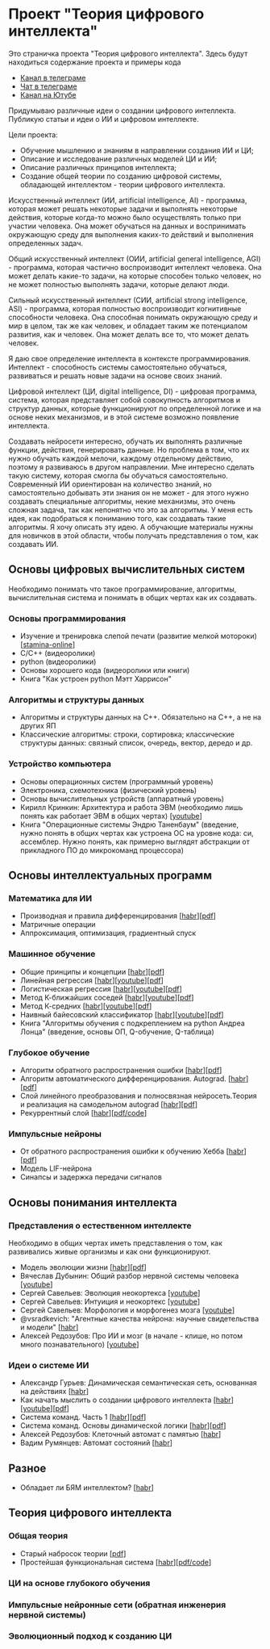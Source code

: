 # Проект "Теория цифрового интеллекта"
Это страничка проекта "Теория цифрового интеллекта". Здесь будут находиться содержание проекта и примеры кода

- [Канал в телеграме](https://t.me/tdi_project_community_channel)
- [Чат в телеграме](https://t.me/tdi_project_community_chat)
- [Канал на Ютубе](https://www.youtube.com/@tdi_project)

Придумываю различные идеи о создании цифрового интеллекта. Публикую статьи и идеи о ИИ и цифровом интеллекте.

Цели проекта:
- Обучение мышлению и знаниям в направлении создания ИИ и ЦИ;
- Описание и исследование различных моделей ЦИ и ИИ;
- Описание различных принципов интеллекта;
- Создание общей теории по созданию цифровой системы, обладающей интеллектом - теории цифрового интеллекта.

Искусственный интеллект (ИИ, artificial intelligence, AI) - программа, которая может решать некоторые задачи и выполнять некоторые действия, которые когда-то можно было осуществлять только при участии человека. Она может обучаться на данных и воспринимать окружающую среду для выполнения каких-то действий и выполнения определенных задач.

Общий искусственный интеллект (ОИИ, artificial general intelligence, AGI) - программа, которая частично воспроизводит интеллект человека. Она может делать какие-то задачи, на которые способен только человек, но не может полностью выполнять задачи, которые делают люди.

Сильный искусственный интеллект (СИИ, artificial strong intelligence, ASI) - программа, которая полностью воспроизводит когнитивные способности человека. Она способная понимать окружающую среду и мир в целом, так же как человек, и обладает таким же потенциалом развития, как и человек. Она может делать все то, что может делать человек.

Я даю свое определение интеллекта в контексте программирования.
Интеллект - способность системы самостоятельно обучаться, развиваться и решать новые задачи на основе своих знаний.

Цифровой интеллект (ЦИ, digital intelligence, DI) - цифровая программа, система, которая представляет собой совокупность алгоритмов и структур данных, которые функционируют по определенной логике и на основе неких механизмов, и в этой системе возможно появление интеллекта.

Создавать нейросети интересно, обучать их выполнять различные функции, действия, генерировать данные. Но проблема в том, что их нужно обучать каждой мелочи, каждому отдельному действию, поэтому я развиваюсь в другом направлении. Мне интересно сделать такую систему, которая смогла бы обучаться самостоятельно. Современный ИИ ориентирован на количество знаний, но самостоятельно добывать эти знания он не может - для этого нужно создавать специальные алгоритмы, некие механизмы, это очень сложная задача, так как непонятно что это за алгоритмы. У меня есть идея, как подобраться к пониманию того, как создавать такие алгоритмы. Я хочу описать эту идею. А обучающие материалы нужны для новичков в этой области, чтобы получать представления о том, как создавать ИИ.

## Основы цифровых вычислительных систем
Необходимо понимать что такое программирование, алгоритмы, вычислительная система и понимать в общих чертах как их создавать.
### Основы программирования
- Изучение и тренировка слепой печати (развитие мелкой мотороки) [[stamina-online](https://stamina-online.com/ru/lessons/ru)]
- C/C++ (видеоролики)
- python (видеоролики)
- Основы хорошего кода (видеоролики или книги)
- Книга "Как устроен python Мэтт Харрисон"
### Алгоритмы и структуры данных
- Алгоритмы и структуры данных на C++. Обязательно на C++, а не на других ЯП
- Классические алгоритмы: строки, сортировка; классические структуры данных: связный список, очередь, вектор, дередо и др.
### Устройство компьютера
- Основы операционных систем (программный уровень)
- Электроника, схемотехника (физический уровень)
- Основы вычислительных устройств (аппаратный уровень)
- Кирилл Кринкин: Архитектура и работа ЭВМ (необходимо лишь понять как работает ЭВМ в общих чертах) [[youtube](https://youtu.be/FzN8zzMRTlw?si=1zQzT7NYLjoqBSkU)]
- Книга "Операционные системы Эндрю Таненбаум" (введение, нужно понять в общих чертах как устроена ОС на уровне кода: си, ассемблер. Нужно понять, как примерно выглядят абстракции от прикладного ПО до микрокоманд процессора)

## Основы интеллектуальных программ
### Математика для ИИ
- Производная и правила дифференцирования [[habr](https://habr.com/ru/articles/873024/)][[pdf](https://t.me/tdi_project_community_channel/61)]
- Матричные операции
- Аппроксимация, оптимизация, градиентный спуск
### Машинное обучение
- Общие принципы и концепции [[habr](https://habr.com/ru/articles/862704/)][[pdf](https://t.me/tdi_project_community_channel/61)]
- Линейная регрессия [[habr](https://habr.com/ru/articles/863194/)][[youtube](https://youtu.be/3Xe2i3NnL5Y?si=AXLwh2q-6EOPJ3jX)][[pdf](https://t.me/tdi_project_community_channel/45)]
- Логистическая регрессия [[habr](https://habr.com/ru/articles/864890/)][[youtube](https://youtu.be/AkzZzd21BvM?si=UaKy4L0QtlrVZYlj)][[pdf](https://t.me/tdi_project_community_channel/45)]
- Метод К-ближайших соседей [[habr](https://habr.com/ru/articles/866636/)][[youtube](https://youtu.be/cg_fFEeS4XM?si=8Lhqul-UvsOV_uZ9)][[pdf](https://t.me/tdi_project_community_channel/45)]
- Метод К-средних [[habr](https://habr.com/ru/articles/868542/)][[youtube](https://youtu.be/YCRRgF_U3iY?si=J3qW2qmACN4xX2VG)][[pdf](https://t.me/tdi_project_community_channel/45)]
- Наивный байесовский классификатор [[habr](https://habr.com/ru/articles/870718/)][[youtube](https://youtu.be/0Dam7v_2hrs?si=KmUZ_jOgt8TFvS86)][[pdf](https://t.me/tdi_project_community_channel/45)]
- Книга "Алгоритмы обучения с подкреплением на python Андреа Лонца" (введение, основы ОП, Q-обучение, Q-таблица)
### Глубокое обучение
- Алгоритм обратного распространения ошибки [[habr](https://habr.com/ru/articles/871648/)][[pdf](https://t.me/tdi_project_community_channel/56)]
- Алгоритм автоматического дифференцирования. Autograd. [[habr](https://habr.com/ru/articles/874592/)][[pdf](https://t.me/tdi_project_community_channel/56)]
- Слой линейного преобразования и полносвязная нейросеть.Теория и реализация на самодельном autograd [[habr](https://habr.com/ru/articles/885466/)][[pdf](https://t.me/tdi_project_community_channel/24)]
- Рекуррентный слой [[habr](https://habr.com/ru/articles/911136/)][[pdf/code](https://t.me/tdi_project_community_channel/71)]
### Импульсные нейроны
- От обратного распространения ошибки к обучению Хебба [[habr](https://habr.com/ru/articles/878810/)][[pdf](https://t.me/tdi_project_community_channel/56)]
- Модель LIF-нейрона
- Синапсы и задержка передачи сигналов

## Основы понимания интеллекта
### Представления о естественном интеллекте
Необходимо в общих чертах иметь представления о том, как развивались живые организмы и как они функционируют.
- Модель эволюции жизни [[habr](https://habr.com/ru/articles/889302/)][[pdf](https://t.me/tdi_project_community_channel/28)]
- Вячеслав Дубынин: Общий разбор нервной системы человека [[youtube](https://youtu.be/0qlgd8HLn_M?si=1NT5UzWCIhxkrgV0)]
- Сергей Савельев: Эволюция неокортекса [[youtube](https://youtu.be/hxrJSEQwVj0?si=Qw4RJi4puBIysjm_)]
- Сергей Савельев: Интуиция и неокортекс [[youtube](https://youtu.be/_3cT3f1ClZk?si=3BnTfwHeppeAHrWr)]
- Сергей Савельев: Морфология и морфогенез мозга [[youtube](https://youtu.be/gfLG-3wwTec?si=8OpFLPkWlnhcEKWV)]
- @vsradkevich: "Агентные качества нейрона: научные свидетельства и модели" [[habr](https://habr.com/ru/articles/879906/)]
- Алексей Редозубов: Про ИИ и мозг (в начале - клише, но потом много познавательного) [[youtube](https://youtu.be/fzXUC9NePKg?si=4DLJWT4UMj5yLVLR)]
### Идеи о системе ИИ
- Александр Гурьев: Динамическая семантическая сеть, основанная на действиях [[habr](https://habr.com/ru/articles/481172/)]
- Как начать мыслить о создании цифрового интеллекта [[habr](https://habr.com/ru/articles/913400/)][[youtube](https://youtu.be/rsCSHI0rgMg?si=Gh1Os4PByu_z1nFq)][[pdf](https://t.me/tdi_project_community_channel/74)]
- Система команд. Часть 1 [[habr](https://habr.com/ru/articles/876716/)][[pdf](https://t.me/tdi_project_community_channel/56)]
- Система команд. Основы динамической логики [[habr](https://habr.com/ru/articles/924112/)][[pdf](https://t.me/tdi_project_community_channel/78)]
- Алексей Редозубов: Клеточный автомат с памятью [[habr](https://habr.com/ru/articles/308370/)]
- Вадим Румянцев: Автомат состояний [[habr](https://habr.com/ru/articles/926394/)]

## Разное
- Обладает ли БЯМ интеллектом? [[habr](https://habr.com/ru/articles/880228/)]

## Теория цифрового интеллекта
### Общая теория
- Старый набросок теории [[pdf](https://t.me/tdi_project_community_channel/30)]
- Простейшая функциональная система [[habr](https://habr.com/ru/articles/903012/)][[pdf/code](https://t.me/tdi_project_community_channel/64)]
### ЦИ на основе глубокого обучения
### Импульсные нейронные сети (обратная инженерия нервной системы)
### Эволюционный подход к созданию ЦИ


